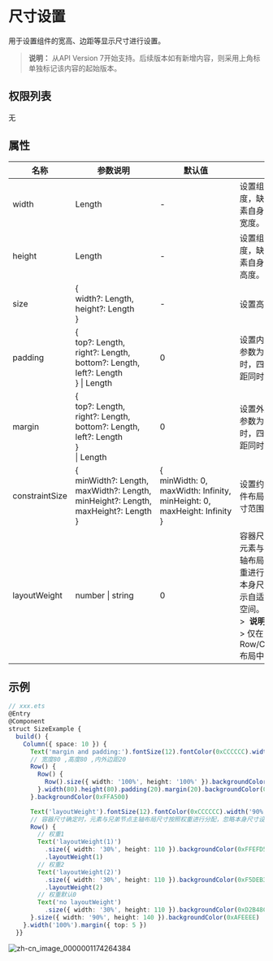 # 尺寸设置

用于设置组件的宽高、边距等显示尺寸进行设置。

>  **说明：**
> 从API Version 7开始支持。后续版本如有新增内容，则采用上角标单独标记该内容的起始版本。


## 权限列表

无


## 属性


| 名称 | 参数说明 | 默认值 | 描述 |
| -------- | -------- | -------- | -------- |
| width | Length | - | 设置组件自身的宽度，缺省时使用元素自身内容需要的宽度。 |
| height | Length | - | 设置组件自身的高度，缺省时使用元素自身内容需要的高度。 |
| size | {<br/>width?:&nbsp;Length,<br/>height?:&nbsp;Length<br/>} | - | 设置高宽尺寸。 |
| padding | {<br/>top?:&nbsp;Length,<br/>right?:&nbsp;Length,<br/>bottom?:&nbsp;Length,<br/>left?:&nbsp;Length<br/>}&nbsp;\|&nbsp;Length | 0 | 设置内边距属性。<br/>参数为Length类型时，四个方向内边距同时生效。 |
| margin | {<br/>top?:&nbsp;Length,<br/>right?:&nbsp;Length,<br/>bottom?:&nbsp;Length,<br/>left?:&nbsp;Length<br/>}<br/>\|&nbsp;Length | 0 | 设置外边距属性。<br/>参数为Length类型时，四个方向外边距同时生效。 |
| constraintSize | {<br/>minWidth?:&nbsp;Length,<br/>maxWidth?:&nbsp;Length,<br/>minHeight?:&nbsp;Length,<br/>maxHeight?:&nbsp;Length<br/>} | {<br/>minWidth:&nbsp;0,<br/>maxWidth:&nbsp;Infinity,<br/>minHeight:&nbsp;0,<br/>maxHeight:&nbsp;Infinity<br/>} | 设置约束尺寸，组件布局时，进行尺寸范围限制。 |
| layoutWeight | number&nbsp;\|&nbsp;string | 0 | 容器尺寸确定时，元素与兄弟节点主轴布局尺寸按照权重进行分配，忽略本身尺寸设置，表示自适应占满剩余空间。<br/>>&nbsp;&nbsp;**说明：**<br/>>&nbsp;仅在Row/Column/Flex布局中生效。 |


## 示例

```ts
// xxx.ets
@Entry
@Component
struct SizeExample {
  build() {
    Column({ space: 10 }) {
      Text('margin and padding:').fontSize(12).fontColor(0xCCCCCC).width('90%')
      // 宽度80 ,高度80 ,内外边距20
      Row() {
        Row() {
          Row().size({ width: '100%', height: '100%' }).backgroundColor(0xAFEEEE)
        }.width(80).height(80).padding(20).margin(20).backgroundColor(0xFDF5E6)
      }.backgroundColor(0xFFA500)

      Text('layoutWeight').fontSize(12).fontColor(0xCCCCCC).width('90%')
      // 容器尺寸确定时，元素与兄弟节点主轴布局尺寸按照权重进行分配，忽略本身尺寸设置。
      Row() {
        // 权重1
        Text('layoutWeight(1)')
          .size({ width: '30%', height: 110 }).backgroundColor(0xFFEFD5).textAlign(TextAlign.Center)
          .layoutWeight(1)
        // 权重2
        Text('layoutWeight(2)')
          .size({ width: '30%', height: 110 }).backgroundColor(0xF5DEB3).textAlign(TextAlign.Center)
          .layoutWeight(2)
        // 权重默认0
        Text('no layoutWeight')
          .size({ width: '30%', height: 110 }).backgroundColor(0xD2B48C).textAlign(TextAlign.Center)
      }.size({ width: '90%', height: 140 }).backgroundColor(0xAFEEEE)
    }.width('100%').margin({ top: 5 })
  }}
```

![zh-cn_image_0000001174264384](figures/zh-cn_image_0000001174264384.gif)
